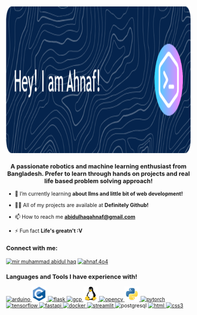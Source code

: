 <p align = "center">
<img width= "800" height="400" src= "./assets/ahnaf.png" alt = "my banner">
</p>
<h3 align="center">A passionate robotics and machine learning enthusiast from Bangladesh. Prefer to learn through hands on projects and real life based problem solving approach!</h3>

- 🌱 I’m currently learning **about llms and little bit of web development!**

- 👨‍💻 All of my projects are available at **Definitely Github!**

- 📫 How to reach me **abidulhaqahnaf@gmail.com**

- ⚡ Fun fact **Life's greatn't :V**

<h3 align="left">Connect with me:</h3>
<p align="left">
<a href="https://www.facebook.com/mirmdabidulhaq.ahnaf" target="blank"><img align="center" src="https://raw.githubusercontent.com/rahuldkjain/github-profile-readme-generator/master/src/images/icons/Social/facebook.svg" alt="mir muhammad abidul haq" height="30" width="40" /></a>
<a href="https://instagram.com/ahnaf.4o4" target="blank"><img align="center" src="https://raw.githubusercontent.com/rahuldkjain/github-profile-readme-generator/master/src/images/icons/Social/instagram.svg" alt="ahnaf.4o4" height="30" width="40" /></a>
</p>

<h3 align="left">Languages and Tools I have experience with!</h3>
<p align="left"> <a href="https://www.arduino.cc/" target="_blank" rel="noreferrer"> <img src="https://cdn.worldvectorlogo.com/logos/arduino-1.svg" alt="arduino" width="40" height="40"/> </a> <a href="https://www.cprogramming.com/" target="_blank" rel="noreferrer"> <img src="https://raw.githubusercontent.com/devicons/devicon/master/icons/c/c-original.svg" alt="c" width="40" height="40"/> </a> <a href="https://flask.palletsprojects.com/" target="_blank" rel="noreferrer"> <img src="https://encrypted-tbn0.gstatic.com/images?q=tbn:ANd9GcSWA3j1vFHAw02M1aWlAnhbbkmWYpF2kkDbrw&s" alt="flask" width="40" height="40"/> </a> <a href="https://cloud.google.com" target="_blank" rel="noreferrer"> <img src="https://www.vectorlogo.zone/logos/google_cloud/google_cloud-icon.svg" alt="gcp" width="40" height="40"/> </a> <a href="https://www.linux.org/" target="_blank" rel="noreferrer"> <img src="https://raw.githubusercontent.com/devicons/devicon/master/icons/linux/linux-original.svg" alt="linux" width="40" height="40"/> </a> <a href="https://opencv.org/" target="_blank" rel="noreferrer"> <img src="https://www.vectorlogo.zone/logos/opencv/opencv-icon.svg" alt="opencv" width="40" height="40"/> </a> <a href="https://www.python.org" target="_blank" rel="noreferrer"> <img src="https://raw.githubusercontent.com/devicons/devicon/master/icons/python/python-original.svg" alt="python" width="40" height="40"/> </a> <a href="https://pytorch.org/" target="_blank" rel="noreferrer"> <img src="https://www.vectorlogo.zone/logos/pytorch/pytorch-icon.svg" alt="pytorch" width="40" height="40"/> </a> <a href="https://www.tensorflow.org" target="_blank" rel="noreferrer"> <img src="https://www.vectorlogo.zone/logos/tensorflow/tensorflow-icon.svg" alt="tensorflow" width="40" height="40"/> </a> <a href="https://fastapi.tiangolo.com" target="_blank" rel="noreferrer"> <img src="https://github.com/mjhea0/awesome-fastapi/blob/main/fastapi-logo.png?raw=true" alt="fastapi" width="40" height="40"/> </a> <a href="https://www.docker.com" target="_blank" rel="noreferrer"> <img src="https://logos-world.net/wp-content/uploads/2021/02/Docker-Emblem.png" alt="docker" width="40" height="40"/> </a> <a href="https://streamlit.io" target="_blank" rel="noreferrer"> <img src="https://upload.wikimedia.org/wikipedia/commons/7/77/Streamlit-logo-primary-colormark-darktext.png" alt="streamlit" width="40" height="40"/> </a> <a target="_blank" rel="noreferrer"> <img src="https://encrypted-tbn0.gstatic.com/images?q=tbn:ANd9GcQEc9A_S6BPxCDRp5WjMFEfXrpCu1ya2OO-Lw&s" alt="postgresql" width="40" height="40"/> </a> <a href="https://www.postgresql.org" target="_blank" rel="noreferrer"> <img src="https://encrypted-tbn0.gstatic.com/images?q=tbn:ANd9GcRUmnFYeOmmAlNV9_ZTu5cYgS2L55Q1pt9QyA&s" alt="html" width="40" height="40"/> </a> <a href="https://www.postgresql.org" target="_blank" rel="noreferrer"> <img src="https://upload.wikimedia.org/wikipedia/commons/thumb/d/d5/CSS3_logo_and_wordmark.svg/800px-CSS3_logo_and_wordmark.svg.png" alt="css3" width="40" height="40"/> </a> </p>

